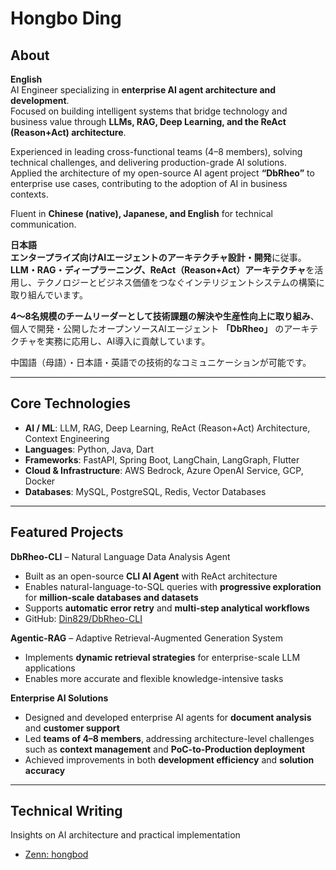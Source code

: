 # Hongbo Ding

## About
**English**  
AI Engineer specializing in **enterprise AI agent architecture and development**.  
Focused on building intelligent systems that bridge technology and business value through **LLMs, RAG, Deep Learning, and the ReAct (Reason+Act) architecture**.  

Experienced in leading cross-functional teams (4–8 members), solving technical challenges, and delivering production-grade AI solutions.  
Applied the architecture of my open-source AI agent project **“DbRheo”** to enterprise use cases, contributing to the adoption of AI in business contexts.  

Fluent in **Chinese (native), Japanese, and English** for technical communication.  

**日本語**  
**エンタープライズ向けAIエージェントのアーキテクチャ設計・開発**に従事。  
**LLM・RAG・ディープラーニング、ReAct（Reason+Act）アーキテクチャ**を活用し、テクノロジーとビジネス価値をつなぐインテリジェントシステムの構築に取り組んでいます。  

**4〜8名規模のチームリーダーとして技術課題の解決や生産性向上に取り組み**、個人で開発・公開したオープンソースAIエージェント **「DbRheo」** のアーキテクチャを実務に応用し、AI導入に貢献しています。  

中国語（母語）・日本語・英語での技術的なコミュニケーションが可能です。  

---

## Core Technologies
- **AI / ML**: LLM, RAG, Deep Learning, ReAct (Reason+Act) Architecture, Context Engineering  
- **Languages**: Python, Java, Dart  
- **Frameworks**: FastAPI, Spring Boot, LangChain, LangGraph, Flutter  
- **Cloud & Infrastructure**: AWS Bedrock, Azure OpenAI Service, GCP, Docker  
- **Databases**: MySQL, PostgreSQL, Redis, Vector Databases  

---

## Featured Projects

**DbRheo-CLI** – Natural Language Data Analysis Agent  
- Built as an open-source **CLI AI Agent** with ReAct architecture  
- Enables natural-language-to-SQL queries with **progressive exploration** for **million-scale databases and datasets**  
- Supports **automatic error retry** and **multi-step analytical workflows**  
- GitHub: [Din829/DbRheo-CLI](https://github.com/Din829/DbRheo-CLI)  

**Agentic-RAG** – Adaptive Retrieval-Augmented Generation System  
- Implements **dynamic retrieval strategies** for enterprise-scale LLM applications  
- Enables more accurate and flexible knowledge-intensive tasks  

**Enterprise AI Solutions**  
- Designed and developed enterprise AI agents for **document analysis** and **customer support**  
- Led **teams of 4–8 members**, addressing architecture-level challenges such as **context management** and **PoC-to-Production deployment**  
- Achieved improvements in both **development efficiency** and **solution accuracy**  

---

## Technical Writing
Insights on AI architecture and practical implementation  
- [Zenn: hongbod](https://zenn.dev/hongbod)  

